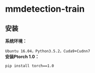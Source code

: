 # mmdetection-train
<h2>安装</h2>
<strong>系统环境：</strong><br>

`Ubuntu 16.04，Python3.5.2，Cuda9+Cudnn7`<br>
<strong>安装Ptorch 1.0：</strong><br>

`pip install torch==1.0`
